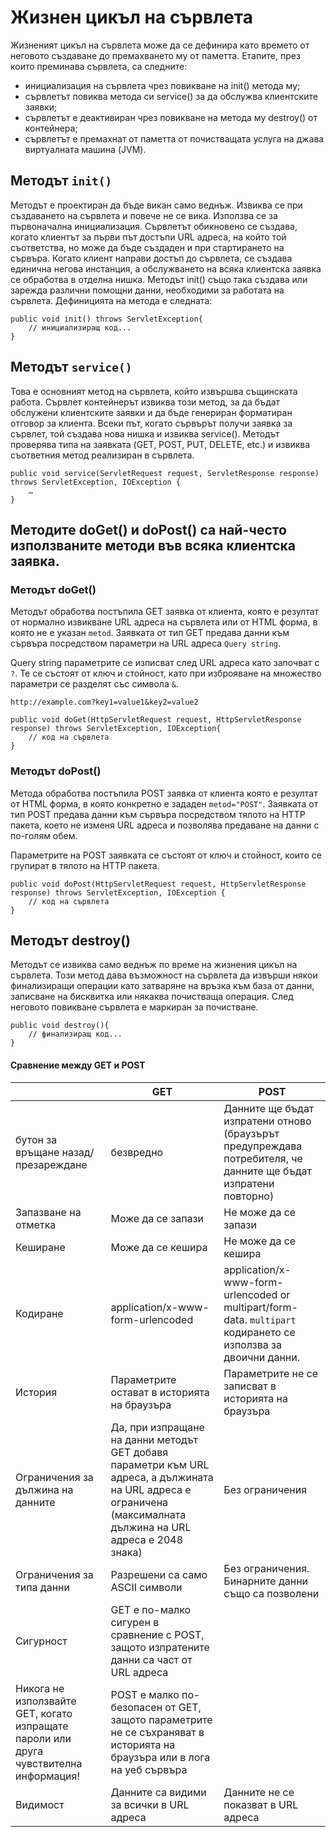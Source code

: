 # Жизнен цикъл на сървлета

Жизненият цикъл на сървлета може да се дефинира като времето от неговото създаване до премахването му от паметта. Етапите, през които преминава сървлета, са следните:

* инициализация на сървлета чрез повикване на init() метода му;
* сървлетът повиква метода си service() за да обслужва клиентските заявки;
* сървлетът е деактивиран чрез повикване на метода му destroy() от контейнера;
* сървлетът е премахнат от паметта от почистващата услуга на джава виртуалната машина (JVM).

## Методът `init()`

Методът е проектиран да бъде викан само веднъж. Извиква се при създаването на сървлета и повече не се вика. Използва се за първоначална инициализация. Сървлетът обикновено се създава, когато клиентът за първи път достъпи URL адреса, на който той съответства, но може да бъде създаден и при стартирането на сървъра. Когато клиент направи достъп до сървлета, се създава единична негова инстанция, а обслужването на всяка клиентска заявка се обработва в отделна нишка. Методът init() също така създава или зарежда различни помощни данни, необходими за работата на сървлета. Дефиницията на метода е следната:

```
public void init() throws ServletException{
    // инициализиращ код...
}
```

## Методът `service()`

Това е основният метод на сървлета, който извършва същинската работа. Сървлет контейнерът извиква този метод, за да бъдат обслужени клиентските заявки и да бъде генериран форматиран отговор за клиента. Всеки път, когато сървърът получи заявка за сървлет, той създава нова нишка и извиква service(). Методът проверява типа на заявката (GET, POST, PUT, DELETE, etc.) и извиква съответния метод реализиран в сървлета.

```
public void service(ServletRequest request, ServletResponse response)
throws ServletException, IOException {
    …
}
```

## Методите doGet() и doPost() са най-често използваните методи във всяка клиентска заявка.

### Методът doGet()

Методът обработва постъпила GET заявка от клиента, която е резултат от нормално извикване URL адреса на сървлета или от HTML форма, в която не е указан `metod`. Заявката от тип GET предава данни към сървъра посредством параметри на URL адреса `Query string`.

Query string параметрите се изписват след URL адреса като започват с `?`. Те се състоят от ключ и стойност, като при изброяване на множество параметри се разделят със символа `&`.

`http://example.com?key1=value1&key2=value2`

```
public void doGet(HttpServletRequest request, HttpServletResponse response) throws ServletException, IOException{
    // код на сървлета
}
```

### Методът doPost()

Метода обработва постъпила POST заявка от клиента която е резултат от HTML форма, в която конкретно е зададен `metod="POST"`. Заявката от тип POST предава данни към сървъра посредством тялото на HTTP пакета, което не изменя URL адреса и позволява предаване на данни с по-голям обем.

Параметрите на POST заявката се състоят от ключ и стойност, които се групират в тялото на HTTP пакета.

```
public void doPost(HttpServletRequest request, HttpServletResponse response) throws ServletException, IOException {
    // код на сървлета
}
```

## Методът destroy()

Методът се извиква само веднъж по време на жизнения цикъл на сървлета. Този метод дава възможност на сървлета да извърши някои финализиращи операции като затваряне на връзка към база от данни, записване на бисквитка или някаква почистваща операция. След неговото повикване сървлета е маркиран за почистване.

```
public void destroy(){
    // финализиращ код...
}
```

####

#### Сравнение между GET и POST

|                                                                                       | GET                                                                                                                                                              | POST                                                                                                            |
| ------------------------------------------------------------------------------------- | ---------------------------------------------------------------------------------------------------------------------------------------------------------------- | --------------------------------------------------------------------------------------------------------------- |
| бутон за връщане назад/ презареждане                                                  | безвредно                                                                                                                                                        | Данните ще бъдат изпратени отново (браузърът предупреждава потребителя, че данните ще бъдат изпратени повторно) |
| Запазване на отметка                                                                  | Може да се запази                                                                                                                                                | Не може да се запази                                                                                            |
| Кеширане                                                                              | Може да се кешира                                                                                                                                                | Не може да се кешира                                                                                            |
| Кодиране                                                                              | application/x-www-form-urlencoded                                                                                                                                | application/x-www-form-urlencoded or multipart/form-data. `multipart` кодирането се използва за двоични данни.  |
| История                                                                               | Параметрите остават в историята на браузъра                                                                                                                      | Параметрите не се записват в историята на браузъра                                                              |
| Ограничения за дължина на данните                                                     | Да, при изпращане на данни методът GET добавя параметри към URL адреса, а дължината на URL адреса е ограничена (максималната дължина на URL адреса е 2048 знака) | Без ограничения                                                                                                 |
| Ограничения за типа данни                                                             | Разрешени са само ASCII символи                                                                                                                                  | Без ограничения. Бинарните данни също са позволени                                                              |
| Сигурност                                                                             | GET е по-малко сигурен в сравнение с POST, защото изпратените данни са част от URL адреса                                                                        |                                                                                                                 |
| Никога не използвайте GET, когато изпращате пароли или друга чувствителна информация! | POST е малко по-безопасен от GET, защото параметрите не се съхраняват в историята на браузъра или в лога на уеб сървъра                                          |                                                                                                                 |
| Видимост                                                                              | Данните са видими за всички в URL адреса                                                                                                                         | Данните не се показват в URL адреса                                                                             |
